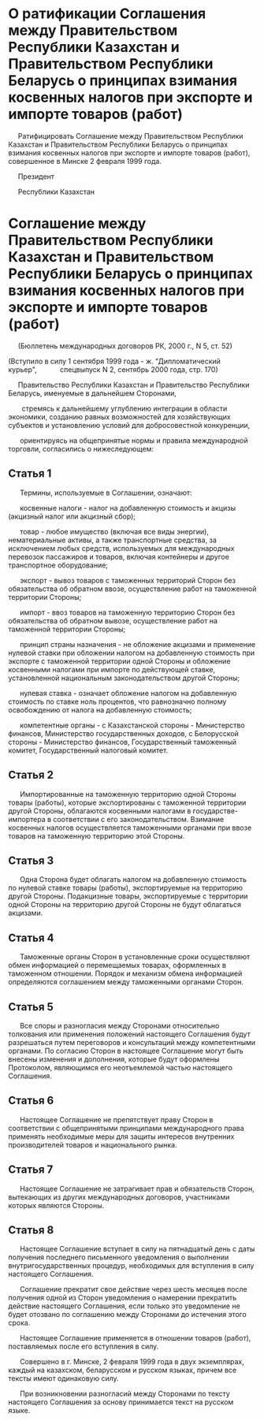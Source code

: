 # О ратификации Соглашения между Правительством Республики Казахстан и Правительством Республики Беларусь о принципах взимания косвенных налогов при экспорте и импорте товаров (работ)

     Ратифицировать Соглашение между Правительством Республики Казахстан и Правительством Республики Беларусь о принципах взимания косвенных налогов при экспорте и импорте товаров (работ), совершенное в Минске 2 февраля 1999 года.

     Президент

     Республики Казахстан

# Соглашение между Правительством Республики Казахстан и Правительством Республики Беларусь о принципах взимания косвенных налогов при экспорте и импорте товаров (работ)

     (Бюллетень международных договоров РК, 2000 г., N 5, ст. 52)

(Вступило в силу 1 сентября 1999 года - ж. "Дипломатический курьер",            спецвыпуск N 2, сентябрь 2000 года, стр. 170)

     Правительство Республики Казахстан и Правительство Республики Беларусь, именуемые в дальнейшем Сторонами,

       стремясь к дальнейшему углублению интеграции в области экономики, созданию равных возможностей для хозяйствующих субъектов и установлению условий для добросовестной конкуренции,

      ориентируясь на общепринятые нормы и правила международной торговли, согласились о нижеследующем:

## Статья 1

      Термины, используемые в Соглашении, означают:

      косвенные налоги - налог на добавленную стоимость и акцизы (акцизный налог или акцизный сбор);

      товар - любое имущество (включая все виды энергии), нематериальные активы, а также транспортные средства, за исключением любых средств, используемых для международных перевозок пассажиров и товаров, включая контейнеры и другое транспортное оборудование;

      экспорт - вывоз товаров с таможенных территорий Сторон без обязательства об обратном ввозе, осуществление работ на таможенной территории Стороны;

      импорт - ввоз товаров на таможенную территорию Сторон без обязательства об обратном вывозе, осуществление работ на таможенной территории Стороны;

      принцип страны назначения - не обложение акцизами и применение нулевой ставки при обложении налогом на добавленную стоимость при экспорте с таможенной территории одной Стороны и обложение косвенными налогами при импорте по действующей ставке, установленной национальным законодательством другой Стороны;

      нулевая ставка - означает обложение налогом на добавленную стоимость по ставке ноль процентов, что равнозначно полному освобождению от налога на добавленную стоимость;

      компетентные органы - с Казахстанской стороны - Министерство финансов, Министерство государственных доходов, с Белорусской стороны - Министерство финансов, Государственный таможенный комитет, Государственный налоговый комитет.

## Статья 2

      Импортированные на таможенную территорию одной Стороны товары (работы), которые экспортированы с таможенной территории другой Стороны, облагаются косвенными налогами в государстве-импортера в соответствии с его законодательством. Взимание косвенных налогов осуществляется таможенными органами при ввозе товаров на таможенную территорию этой Стороны.

## Статья 3

      Одна Сторона будет облагать налогом на добавленную стоимость по нулевой ставке товары (работы), экспортируемые на территорию другой Стороны. Подакцизные товары, экспортируемые с территории одной Стороны на территорию другой Стороны не будут облагаться акцизами.

## Статья 4

      Таможенные органы Сторон в установленные сроки осуществляют обмен информацией о перемещаемых товарах, оформленных в таможенном отношении. Порядок и механизм обмена информацией определяются соглашением между таможенными органами Сторон.

## Статья 5

      Все споры и разногласия между Сторонами относительно толкования или применения положений настоящего Соглашения будут разрешаться путем переговоров и консультаций между компетентными органами. По согласию Сторон в настоящее Соглашение могут быть внесены изменения и дополнения, которые будут оформлены Протоколом, являющимся его неотъемлемой частью настоящего Соглашения.

## Статья 6

      Настоящее Соглашение не препятствует праву Сторон в соответствии с общепринятыми принципами международного права применять необходимые меры для защиты интересов внутренних производителей товаров и национального рынка.

## Статья 7

      Настоящее Соглашение не затрагивает прав и обязательств Сторон, вытекающих из других международных договоров, участниками которых являются Стороны.

## Статья 8

      Настоящее Соглашение вступает в силу на пятнадцатый день с даты получения последнего письменного уведомления о выполнении внутригосударственных процедур, необходимых для вступления в силу настоящего Соглашения.

      Соглашение прекратит свое действие через шесть месяцев после получения одной из Сторон уведомления о намерении прекратить действие настоящего Соглашения, если только это уведомление не будет отозвано по соглашению между Сторонами до истечения этого срока.

      Настоящее Соглашение применяется в отношении товаров (работ), поставляемых после его вступления в силу.

      Совершено в г. Минске, 2 февраля 1999 года в двух экземплярах, каждый на казахском, беларусском и русском языках, причем все тексты имеют одинаковую силу.

      При возникновении разногласий между Сторонами по тексту настоящего Соглашения за основу принимается текст на русском языке.

